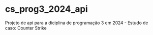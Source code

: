 # cs_prog3_2024_api
Projeto de api para a diciplina de programação 3 em 2024 - Estudo de caso: Counter Strike

